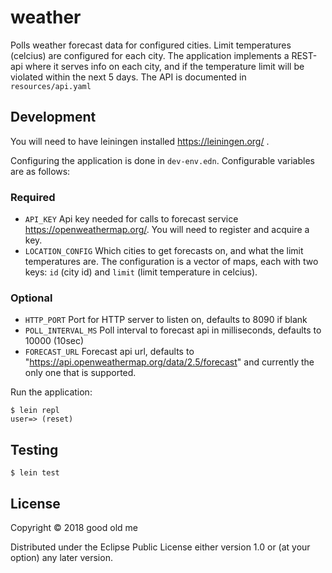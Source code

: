 # weather

Polls weather forecast data for configured cities.
Limit temperatures (celcius) are configured for each city.
The application implements a REST-api where it serves info on each city, 
and if the temperature limit will be violated within the next 5 days.
The API is documented in `resources/api.yaml`

## Development

You will need to have leiningen installed https://leiningen.org/ .

Configuring the application is done in `dev-env.edn`.
Configurable variables are as follows:

### Required
- `API_KEY` 
    Api key needed for calls to forecast service https://openweathermap.org/. You will need to register and acquire a key.
- `LOCATION_CONFIG` 
    Which cities to get forecasts on, and what the limit temperatures are.
    The configuration is a vector of maps, each with two keys: `id` (city id) and `limit` (limit temperature in celcius).

### Optional
- `HTTP_PORT`
    Port for HTTP server to listen on, defaults to 8090 if blank
- `POLL_INTERVAL_MS` 
    Poll interval to forecast api in milliseconds, defaults to 10000 (10sec)
- `FORECAST_URL` 
    Forecast api url, defaults to "https://api.openweathermap.org/data/2.5/forecast" and currently the only one that is supported.

Run  the application:

```
$ lein repl
user=> (reset)
```

## Testing

    $ lein test

## License

Copyright © 2018 good old me

Distributed under the Eclipse Public License either version 1.0 or (at
your option) any later version.
